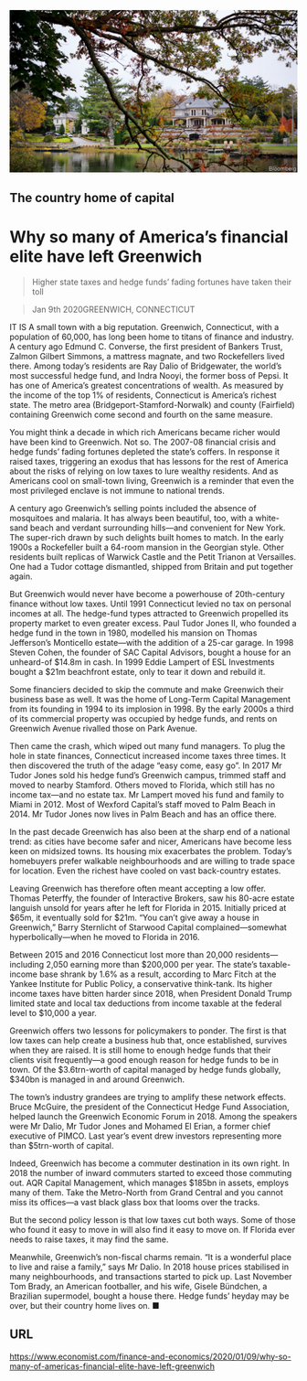 ![](./images/20200111_FNP002_0.jpg)

## The country home of capital

# Why so many of America’s financial elite have left Greenwich

> Higher state taxes and hedge funds’ fading fortunes have taken their toll

> Jan 9th 2020GREENWICH, CONNECTICUT

IT IS A small town with a big reputation. Greenwich, Connecticut, with a population of 60,000, has long been home to titans of finance and industry. A century ago Edmund C. Converse, the first president of Bankers Trust, Zalmon Gilbert Simmons, a mattress magnate, and two Rockefellers lived there. Among today’s residents are Ray Dalio of Bridgewater, the world’s most successful hedge fund, and Indra Nooyi, the former boss of Pepsi. It has one of America’s greatest concentrations of wealth. As measured by the income of the top 1% of residents, Connecticut is America’s richest state. The metro area (Bridgeport-Stamford-Norwalk) and county (Fairfield) containing Greenwich come second and fourth on the same measure.

You might think a decade in which rich Americans became richer would have been kind to Greenwich. Not so. The 2007-08 financial crisis and hedge funds’ fading fortunes depleted the state’s coffers. In response it raised taxes, triggering an exodus that has lessons for the rest of America about the risks of relying on low taxes to lure wealthy residents. And as Americans cool on small-town living, Greenwich is a reminder that even the most privileged enclave is not immune to national trends.

A century ago Greenwich’s selling points included the absence of mosquitoes and malaria. It has always been beautiful, too, with a white-sand beach and verdant surrounding hills—and convenient for New York. The super-rich drawn by such delights built homes to match. In the early 1900s a Rockefeller built a 64-room mansion in the Georgian style. Other residents built replicas of Warwick Castle and the Petit Trianon at Versailles. One had a Tudor cottage dismantled, shipped from Britain and put together again.

But Greenwich would never have become a powerhouse of 20th-century finance without low taxes. Until 1991 Connecticut levied no tax on personal incomes at all. The hedge-fund types attracted to Greenwich propelled its property market to even greater excess. Paul Tudor Jones II, who founded a hedge fund in the town in 1980, modelled his mansion on Thomas Jefferson’s Monticello estate—with the addition of a 25-car garage. In 1998 Steven Cohen, the founder of SAC Capital Advisors, bought a house for an unheard-of $14.8m in cash. In 1999 Eddie Lampert of ESL Investments bought a $21m beachfront estate, only to tear it down and rebuild it.

Some financiers decided to skip the commute and make Greenwich their business base as well. It was the home of Long-Term Capital Management from its founding in 1994 to its implosion in 1998. By the early 2000s a third of its commercial property was occupied by hedge funds, and rents on Greenwich Avenue rivalled those on Park Avenue.

Then came the crash, which wiped out many fund managers. To plug the hole in state finances, Connecticut increased income taxes three times. It then discovered the truth of the adage “easy come, easy go”. In 2017 Mr Tudor Jones sold his hedge fund’s Greenwich campus, trimmed staff and moved to nearby Stamford. Others moved to Florida, which still has no income tax—and no estate tax. Mr Lampert moved his fund and family to Miami in 2012. Most of Wexford Capital’s staff moved to Palm Beach in 2014. Mr Tudor Jones now lives in Palm Beach and has an office there.

In the past decade Greenwich has also been at the sharp end of a national trend: as cities have become safer and nicer, Americans have become less keen on midsized towns. Its housing mix exacerbates the problem. Today’s homebuyers prefer walkable neighbourhoods and are willing to trade space for location. Even the richest have cooled on vast back-country estates.

Leaving Greenwich has therefore often meant accepting a low offer. Thomas Peterffy, the founder of Interactive Brokers, saw his 80-acre estate languish unsold for years after he left for Florida in 2015. Initially priced at $65m, it eventually sold for $21m. “You can’t give away a house in Greenwich,” Barry Sternlicht of Starwood Capital complained—somewhat hyperbolically—when he moved to Florida in 2016.

Between 2015 and 2016 Connecticut lost more than 20,000 residents—including 2,050 earning more than $200,000 per year. The state’s taxable-income base shrank by 1.6% as a result, according to Marc Fitch at the Yankee Institute for Public Policy, a conservative think-tank. Its higher income taxes have bitten harder since 2018, when President Donald Trump limited state and local tax deductions from income taxable at the federal level to $10,000 a year.

Greenwich offers two lessons for policymakers to ponder. The first is that low taxes can help create a business hub that, once established, survives when they are raised. It is still home to enough hedge funds that their clients visit frequently—a good enough reason for hedge funds to be in town. Of the $3.6trn-worth of capital managed by hedge funds globally, $340bn is managed in and around Greenwich.

The town’s industry grandees are trying to amplify these network effects. Bruce McGuire, the president of the Connecticut Hedge Fund Association, helped launch the Greenwich Economic Forum in 2018. Among the speakers were Mr Dalio, Mr Tudor Jones and Mohamed El Erian, a former chief executive of PIMCO. Last year’s event drew investors representing more than $5trn-worth of capital.

Indeed, Greenwich has become a commuter destination in its own right. In 2018 the number of inward commuters started to exceed those commuting out. AQR Capital Management, which manages $185bn in assets, employs many of them. Take the Metro-North from Grand Central and you cannot miss its offices—a vast black glass box that looms over the tracks.

But the second policy lesson is that low taxes cut both ways. Some of those who found it easy to move in will also find it easy to move on. If Florida ever needs to raise taxes, it may find the same.

Meanwhile, Greenwich’s non-fiscal charms remain. “It is a wonderful place to live and raise a family,” says Mr Dalio. In 2018 house prices stabilised in many neighbourhoods, and transactions started to pick up. Last November Tom Brady, an American footballer, and his wife, Gisele Bündchen, a Brazilian supermodel, bought a house there. Hedge funds’ heyday may be over, but their country home lives on. ■

## URL

https://www.economist.com/finance-and-economics/2020/01/09/why-so-many-of-americas-financial-elite-have-left-greenwich
